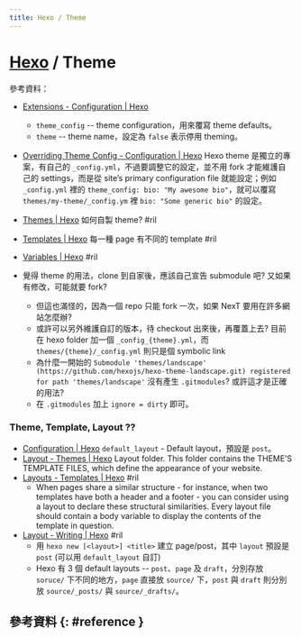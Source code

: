```yaml
---
title: Hexo / Theme
---
```

# [Hexo](hexo.md) / Theme

參考資料：

  - [Extensions - Configuration \| Hexo](https://hexo.io/docs/configuration#Extensions)
      - `theme_config` -- theme configuration，用來覆寫 theme defaults。
      - `theme` -- theme name，設定為 `false` 表示停用 theming。
  - [Overriding Theme Config - Configuration \| Hexo](https://hexo.io/docs/configuration#Overriding-Theme-Config) Hexo theme 是獨立的專案，有自己的 `_config.yml`，不過要調整它的設定，並不用 fork 才能維護自己的 settings，而是從 site’s primary configuration file 就能設定；例如 `_config.yml` 裡的 `theme_config: bio: "My awesome bio"`，就可以覆寫 `themes/my-theme/_config.ym` 裡 `bio: "Some generic bio"` 的設定。
  - [Themes \| Hexo](https://hexo.io/docs/themes) 如何自製 theme? #ril
  - [Templates \| Hexo](https://hexo.io/docs/templates) 每一種 page 有不同的 template #ril
  - [Variables \| Hexo](https://hexo.io/docs/variables) #ril

  - 覺得 theme 的用法，clone 到自家後，應該自己宣告 submodule 吧? 又如果有修改，可能就要 fork?
      - 但這也滿怪的，因為一個 repo 只能 fork 一次，如果 NexT 要用在許多網站怎麼辦?
      - 或許可以另外維護自訂的版本，待 checkout 出來後，再覆蓋上去? 目前在 hexo folder 加一個 `_config_{theme}.yml`，而 `themes/{theme}/_config.yml` 則只是個 symbolic link
      - 為什麼一開始的 `Submodule 'themes/landscape' (https://github.com/hexojs/hexo-theme-landscape.git) registered for path 'themes/landscape'` 沒有產生 `.gitmodules`? 或許這才是正確的用法?
      - 在 `.gitmodules` 加上 `ignore = dirty` 即可。

### Theme, Template, Layout ??

  - [Configuration \| Hexo](https://hexo.io/docs/configuration) `default_layout` - Default layout，預設是 `post`。
  - [Layout - Themes \| Hexo](https://hexo.io/docs/themes#layout) Layout folder. This folder contains the THEME’S TEMPLATE FILES, which define the appearance of your website.
  - [Layouts - Templates \| Hexo](https://hexo.io/docs/templates#Layouts) #ril
      - When pages share a similar structure - for instance, when two templates have both a header and a footer - you can consider using a layout to declare these structural similarities. Every layout file should contain a body variable to display the contents of the template in question.
  - [Layout - Writing \| Hexo](https://hexo.io/docs/writing#Layout) #ril
      - 用 `hexo new [<layout>] <title>` 建立 page/post，其中 `layout` 預設是 `post` (可以用 `default_layout` 自訂)
      - Hexo 有 3 個 default layouts -- `post`、`page` 及 `draft`，分別存放 `soruce/` 下不同的地方，`page` 直接放 `source/` 下，`post` 與 `draft` 則分別放 `source/_posts/` 與 `source/_drafts/`。

## 參考資料 {: #reference }

